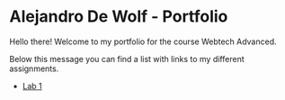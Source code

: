 # Alejandro De Wolf - Portfolio

Hello there! Welcome to my portfolio for the course Webtech Advanced.

Below this message you can find a list with links to my different assignments.

* [Lab 1](https://github.com/AlejandroDeWolf/2imd-webtechadvanced-portfolio/tree/main/lab1%20-%20git)